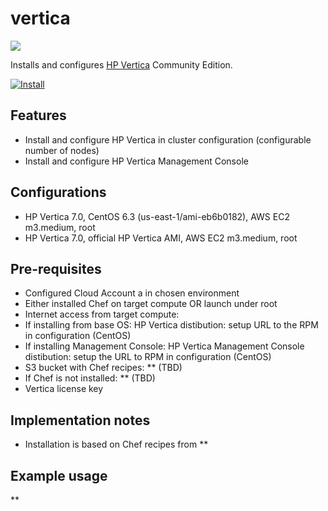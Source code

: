 vertica
=======

![](http://www.vertica.com/wp-content/themes/vertica/images/img-vertica-logo.png)

Installs and configures [HP Vertica](http://www.vertica.com/) Community Edition.

[![Install](https://raw.github.com/qubell-bazaar/component-skeleton/master/img/install.png)](https://express.qubell.com/applications/upload?metadataUrl=https://github.com/qubell-bazaar/component-vertica/raw/master/meta.yml)

Features
--------
 - Install and configure HP Vertica in cluster configuration (configurable number of nodes)
 - Install and configure HP Vertica Management Console

Configurations
--------------
 - HP Vertica 7.0, CentOS 6.3 (us-east-1/ami-eb6b0182), AWS EC2 m3.medium, root
 - HP Vertica 7.0, official HP Vertica AMI, AWS EC2 m3.medium, root
 
Pre-requisites
--------------
 - Configured Cloud Account a in chosen environment
 - Either installed Chef on target compute OR launch under root
 - Internet access from target compute:
  - If installing from base OS: HP Vertica distibution: setup URL to the RPM in configuration (CentOS)
  - If installing Management Console: HP Vertica Management Console distibution: setup the URL to RPM in configuration (CentOS)
  - S3 bucket with Chef recipes: ** (TBD)
  - If Chef is not installed: ** (TBD)
 - Vertica license key

Implementation notes
--------------------
 - Installation is based on Chef recipes from **

Example usage
-------------
**
